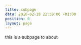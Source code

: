 ```yaml
---
title: subpage
date: 2018-02-18 22:59:00 +01:00
position: 0
layout: page
---
```


this is a subpage to about
